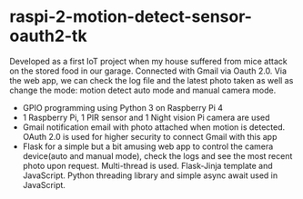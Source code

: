 # raspi-2-motion-detect-sensor-oauth2-tk

Developed as a first IoT project when my house suffered from mice attack on the stored food in our garage. Connected with Gmail via Oauth 2.0. Via the web app, we can check the log file and the latest photo taken as well as change the mode: motion detect auto mode and manual camera mode. 

* GPIO programming using Python 3 on Raspberry Pi 4
* 1 Raspberry Pi, 1 PIR sensor and 1 Night vision Pi camera are used
* Gmail notification email with photo attached when motion is detected. OAuth 2.0 is used for higher security to connect Gmail with this app
* Flask for a simple but a bit amusing web app to control the camera device(auto and manual mode), check the logs and see the most recent photo upon request. Multi-thread is used. Flask-Jinja template and JavaScript. Python threading library and simple async await used in JavaScript.
